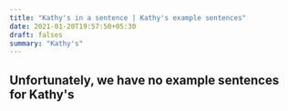 ```yaml
---
title: "Kathy's in a sentence | Kathy's example sentences"
date: 2021-01-20T19:57:50+05:30
draft: falses
summary: "Kathy's"
---
```

## Unfortunately, we have no example sentences for Kathy's                 

